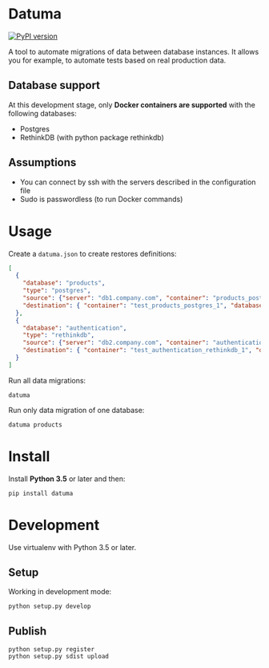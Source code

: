 # Datuma

[![PyPI version](https://badge.fury.io/py/datuma.svg)](https://badge.fury.io/py/datuma)

A tool to automate migrations of data between database instances. It allows you
for example, to automate tests based on real production data.

## Database support
At this development stage, only __Docker containers are supported__ with the following databases:
- Postgres
- RethinkDB (with python package rethinkdb)

## Assumptions
- You can connect by ssh with the servers described in the configuration file
- Sudo is passwordless (to run Docker commands)

# Usage

Create a `datuma.json` to create restores definitions:

```json
[
  {
    "database": "products",
    "type": "postgres",
    "source": {"server": "db1.company.com", "container": "products_postgres_1", "database": "products"},
    "destination": { "container": "test_products_postgres_1", "database": "products"}
  },
  {
    "database": "authentication",
    "type": "rethinkdb",
    "source": {"server": "db2.company.com", "container": "authentication_rethinkdb_1", "database": "auth"},
    "destination": { "container": "test_authentication_rethinkdb_1", "database": "auth"}
  }
]
```

Run all data migrations:

    datuma

Run only data migration of one database:

    datuma products

# Install
Install __Python 3.5__ or later and then:

    pip install datuma

# Development
Use virtualenv with Python 3.5 or later.

## Setup
Working in development mode:

    python setup.py develop

## Publish

    python setup.py register
    python setup.py sdist upload
